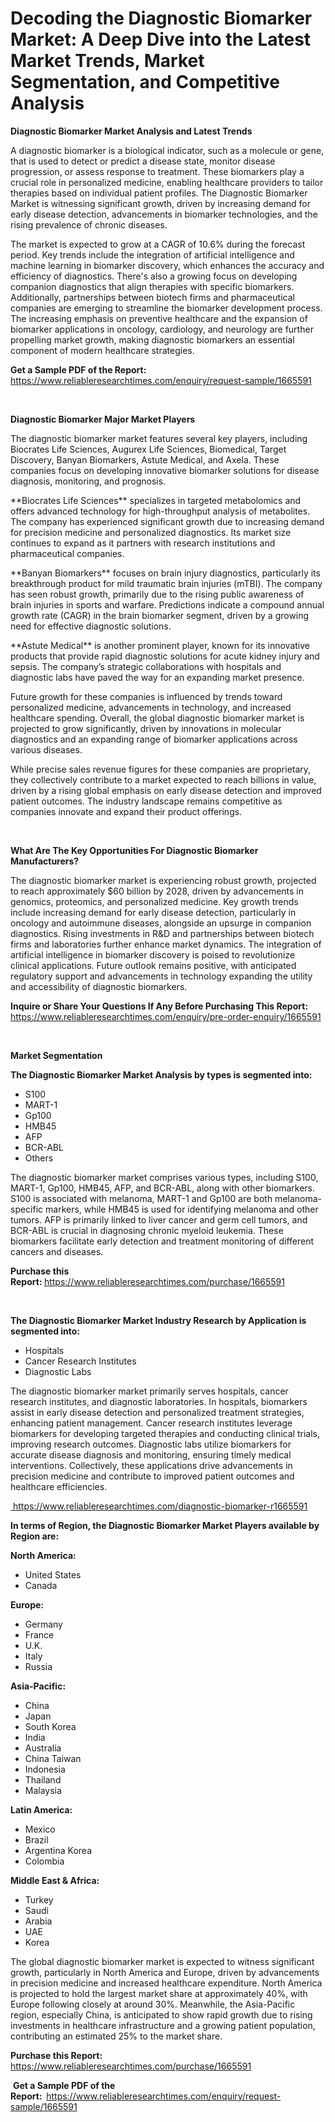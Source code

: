 <p><h1>Decoding the Diagnostic Biomarker Market: A Deep Dive into the Latest Market Trends, Market Segmentation, and Competitive Analysis</h1></p><p><strong>Diagnostic Biomarker Market Analysis and Latest Trends</strong></p>
<p><p>A diagnostic biomarker is a biological indicator, such as a molecule or gene, that is used to detect or predict a disease state, monitor disease progression, or assess response to treatment. These biomarkers play a crucial role in personalized medicine, enabling healthcare providers to tailor therapies based on individual patient profiles. The Diagnostic Biomarker Market is witnessing significant growth, driven by increasing demand for early disease detection, advancements in biomarker technologies, and the rising prevalence of chronic diseases. </p><p>The market is expected to grow at a CAGR of 10.6% during the forecast period. Key trends include the integration of artificial intelligence and machine learning in biomarker discovery, which enhances the accuracy and efficiency of diagnostics. There's also a growing focus on developing companion diagnostics that align therapies with specific biomarkers. Additionally, partnerships between biotech firms and pharmaceutical companies are emerging to streamline the biomarker development process. The increasing emphasis on preventive healthcare and the expansion of biomarker applications in oncology, cardiology, and neurology are further propelling market growth, making diagnostic biomarkers an essential component of modern healthcare strategies.</p></p>
<p><strong>Get a Sample PDF of the Report:&nbsp;</strong> <a href="https://www.reliableresearchtimes.com/enquiry/request-sample/1665591?utm_campaign=2298&utm_medium=2&utm_source=Github&utm_content=ia&utm_term=12042025&utm_id=diagnostic-biomarker">https://www.reliableresearchtimes.com/enquiry/request-sample/1665591</a></p>
<p>&nbsp;</p>
<p><strong>Diagnostic Biomarker Major Market Players</strong></p>
<p><p>The diagnostic biomarker market features several key players, including Biocrates Life Sciences, Augurex Life Sciences, Biomedical, Target Discovery, Banyan Biomarkers, Astute Medical, and Axela. These companies focus on developing innovative biomarker solutions for disease diagnosis, monitoring, and prognosis.</p><p>**Biocrates Life Sciences** specializes in targeted metabolomics and offers advanced technology for high-throughput analysis of metabolites. The company has experienced significant growth due to increasing demand for precision medicine and personalized diagnostics. Its market size continues to expand as it partners with research institutions and pharmaceutical companies.</p><p>**Banyan Biomarkers** focuses on brain injury diagnostics, particularly its breakthrough product for mild traumatic brain injuries (mTBI). The company has seen robust growth, primarily due to the rising public awareness of brain injuries in sports and warfare. Predictions indicate a compound annual growth rate (CAGR) in the brain biomarker segment, driven by a growing need for effective diagnostic solutions.</p><p>**Astute Medical** is another prominent player, known for its innovative products that provide rapid diagnostic solutions for acute kidney injury and sepsis. The company’s strategic collaborations with hospitals and diagnostic labs have paved the way for an expanding market presence.</p><p>Future growth for these companies is influenced by trends toward personalized medicine, advancements in technology, and increased healthcare spending. Overall, the global diagnostic biomarker market is projected to grow significantly, driven by innovations in molecular diagnostics and an expanding range of biomarker applications across various diseases.</p><p>While precise sales revenue figures for these companies are proprietary, they collectively contribute to a market expected to reach billions in value, driven by a rising global emphasis on early disease detection and improved patient outcomes. The industry landscape remains competitive as companies innovate and expand their product offerings.</p></p>
<p>&nbsp;</p>
<p><strong>What Are The Key Opportunities For Diagnostic Biomarker Manufacturers?</strong></p>
<p><p>The diagnostic biomarker market is experiencing robust growth, projected to reach approximately $60 billion by 2028, driven by advancements in genomics, proteomics, and personalized medicine. Key growth trends include increasing demand for early disease detection, particularly in oncology and autoimmune diseases, alongside an upsurge in companion diagnostics. Rising investments in R&D and partnerships between biotech firms and laboratories further enhance market dynamics. The integration of artificial intelligence in biomarker discovery is poised to revolutionize clinical applications. Future outlook remains positive, with anticipated regulatory support and advancements in technology expanding the utility and accessibility of diagnostic biomarkers.</p></p>
<p><strong>Inquire or Share Your Questions If Any Before Purchasing This Report:</strong> <a href="https://www.reliableresearchtimes.com/enquiry/pre-order-enquiry/1665591?utm_campaign=2298&utm_medium=2&utm_source=Github&utm_content=ia&utm_term=12042025&utm_id=diagnostic-biomarker">https://www.reliableresearchtimes.com/enquiry/pre-order-enquiry/1665591</a></p>
<p>&nbsp;</p>
<p><strong>Market Segmentation</strong></p>
<p><strong>The Diagnostic Biomarker Market Analysis by types is segmented into:</strong></p>
<p><ul><li>S100</li><li>MART-1</li><li>Gp100</li><li>HMB45</li><li>AFP</li><li>BCR-ABL</li><li>Others</li></ul></p>
<p><p>The diagnostic biomarker market comprises various types, including S100, MART-1, Gp100, HMB45, AFP, and BCR-ABL, along with other biomarkers. S100 is associated with melanoma, MART-1 and Gp100 are both melanoma-specific markers, while HMB45 is used for identifying melanoma and other tumors. AFP is primarily linked to liver cancer and germ cell tumors, and BCR-ABL is crucial in diagnosing chronic myeloid leukemia. These biomarkers facilitate early detection and treatment monitoring of different cancers and diseases. </p></p>
<p><strong>Purchase this Report:&nbsp;</strong><a href="https://www.reliableresearchtimes.com/purchase/1665591?utm_campaign=2298&utm_medium=2&utm_source=Github&utm_content=ia&utm_term=12042025&utm_id=diagnostic-biomarker">https://www.reliableresearchtimes.com/purchase/1665591</a></p>
<p>&nbsp;</p>
<p><strong>The Diagnostic Biomarker Market Industry Research by Application is segmented into:</strong></p>
<p><ul><li>Hospitals</li><li>Cancer Research Institutes</li><li>Diagnostic Labs</li></ul></p>
<p><p>The diagnostic biomarker market primarily serves hospitals, cancer research institutes, and diagnostic laboratories. In hospitals, biomarkers assist in early disease detection and personalized treatment strategies, enhancing patient management. Cancer research institutes leverage biomarkers for developing targeted therapies and conducting clinical trials, improving research outcomes. Diagnostic labs utilize biomarkers for accurate disease diagnosis and monitoring, ensuring timely medical interventions. Collectively, these applications drive advancements in precision medicine and contribute to improved patient outcomes and healthcare efficiencies.</p></p>
<p><a href="https://www.reliableresearchtimes.com/diagnostic-biomarker-r1665591?utm_campaign=2298&utm_medium=2&utm_source=Github&utm_content=ia&utm_term=12042025&utm_id=diagnostic-biomarker">&nbsp;https://www.reliableresearchtimes.com/diagnostic-biomarker-r1665591</a></p>
<p><strong>In terms of Region, the Diagnostic Biomarker Market Players available by Region are:</strong></p>
<p>
    <p> <strong> North America: </strong>
        <ul>
            <li>United States</li>
            <li>Canada</li>
        </ul>
        </p> 
    <p> <strong> Europe: </strong>
        <ul>
            <li>Germany</li>
            <li>France</li>
            <li>U.K.</li>
            <li>Italy</li>
            <li>Russia</li>
        </ul>
        </p> 
    <p> <strong> Asia-Pacific: </strong>
        <ul>
            <li>China</li>
            <li>Japan</li>
            <li>South Korea</li>
            <li>India</li>
            <li>Australia</li>
            <li>China Taiwan</li>
            <li>Indonesia</li>
            <li>Thailand</li>
            <li>Malaysia</li>
        </ul>
        </p> 
    <p> <strong> Latin America: </strong>
        <ul>
            <li>Mexico</li>
            <li>Brazil</li>
            <li>Argentina Korea</li>
            <li>Colombia</li>
        </ul>
        </p> 
    <p> <strong> Middle East & Africa: </strong>
        <ul>
            <li>Turkey</li>
            <li>Saudi</li>
            <li>Arabia</li>
            <li>UAE</li>
            <li>Korea</li>
        </ul>
    </p>
    </p>
<p><p>The global diagnostic biomarker market is expected to witness significant growth, particularly in North America and Europe, driven by advancements in precision medicine and increased healthcare expenditure. North America is projected to hold the largest market share at approximately 40%, with Europe following closely at around 30%. Meanwhile, the Asia-Pacific region, especially China, is anticipated to show rapid growth due to rising investments in healthcare infrastructure and a growing patient population, contributing an estimated 25% to the market share.</p></p>
<p><strong>Purchase this Report: </strong><a href="https://www.reliableresearchtimes.com/purchase/1665591?utm_campaign=2298&utm_medium=2&utm_source=Github&utm_content=ia&utm_term=12042025&utm_id=diagnostic-biomarker">https://www.reliableresearchtimes.com/purchase/1665591</a></p>
<p>&nbsp;<strong>Get a Sample PDF of the Report:&nbsp;&nbsp;</strong><a href="https://www.reliableresearchtimes.com/enquiry/request-sample/1665591?utm_campaign=2298&utm_medium=2&utm_source=Github&utm_content=ia&utm_term=12042025&utm_id=diagnostic-biomarker">https://www.reliableresearchtimes.com/enquiry/request-sample/1665591</a></p>
<p><strong></strong></p>
<p><p></p><p></p><p></p></p>